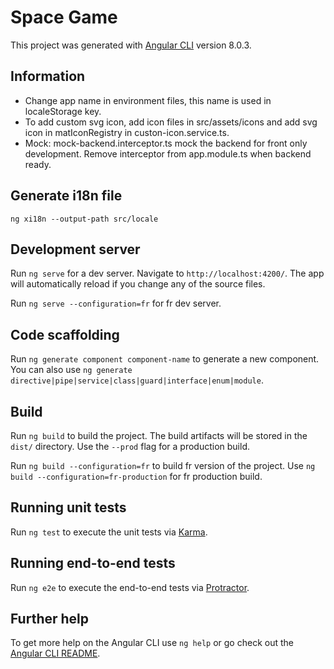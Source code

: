 # Space Game

This project was generated with [Angular CLI](https://github.com/angular/angular-cli) version 8.0.3.

## Information

* Change app name in environment files, this name is used in localeStorage key.
* To add custom svg icon, add icon files in src/assets/icons and add svg icon in matIconRegistry in custon-icon.service.ts.
* Mock: mock-backend.interceptor.ts mock the backend for front only development. Remove interceptor from app.module.ts when backend ready.

## Generate i18n file

```ng xi18n --output-path src/locale```


## Development server

Run `ng serve` for a dev server. Navigate to `http://localhost:4200/`. The app will automatically reload if you change any of the source files.

Run `ng serve --configuration=fr` for fr dev server.

## Code scaffolding

Run `ng generate component component-name` to generate a new component. You can also use `ng generate directive|pipe|service|class|guard|interface|enum|module`.

## Build

Run `ng build` to build the project. The build artifacts will be stored in the `dist/` directory. Use the `--prod` flag for a production build.

Run `ng build --configuration=fr` to build fr version of the project. Use `ng build --configuration=fr-production` for fr production build.

## Running unit tests

Run `ng test` to execute the unit tests via [Karma](https://karma-runner.github.io).

## Running end-to-end tests

Run `ng e2e` to execute the end-to-end tests via [Protractor](http://www.protractortest.org/).

## Further help

To get more help on the Angular CLI use `ng help` or go check out the [Angular CLI README](https://github.com/angular/angular-cli/blob/master/README.md).
